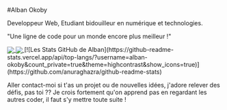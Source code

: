 #Alban Okoby

Developpeur Web, Etudiant bidouilleur en numérique et technologies.

"Une ligne de code pour un monde encore plus meilleur !"


<a href="https://github.com/anuraghazra/github-readme-stats">
  <img align="center" src="https://github-readme-stats.vercel.app/api/pin/?username=alban-okoby&repo=github-readme-stats" />
</a>
<a href="https://github.com/anuraghazra/convoychat">
  <img align="center" src="https://github-readme-stats.vercel.app/api/pin/?username=alban-okoby&count_private=true&theme=highcontrast&show_icons=true&repo=convoychat" />
</a>
[![Les Stats GitHub de Alban](https://github-readme-stats.vercel.app/api/top-langs/?username=alban-okoby&count_private=true&theme=highcontrast&show_icons=true)](https://github.com/anuraghazra/github-readme-stats)

Aller contact-moi si t'as un projet ou de nouvelles idées, j'adore relever des défis, pas toi ?? Je crois fortement qu'on apprend pas en regardant les autres coder, il faut s'y mettre toute suite !
